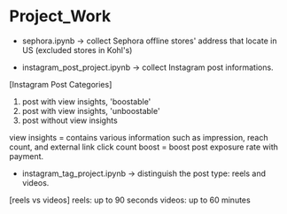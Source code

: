 # Project_Work

- sephora.ipynb -> collect Sephora offline stores' address that locate in US (excluded stores in Kohl's)

- instagram_post_project.ipynb -> collect Instagram post informations. 

[Instagram Post Categories]
1. post with view insights, 'boostable'
2. post with view insights, 'unboostable'
3. post without view insights

view insights = contains various information such as impression, reach count, and external link click count
boost = boost post exposure rate with payment.

- instagram_tag_project.ipynb -> distinguish the post type: reels and videos.

[reels vs videos]
reels: up to 90 seconds
videos: up to 60 minutes

